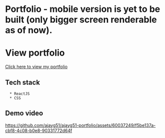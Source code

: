 #  Portfolio - mobile version is yet to be built (only bigger screen renderable as of now).


# View portfolio
<a href="https://ajayg51-portfolio.web.app/" target="portfolio" > Click here to view my portfolio</a>

## Tech stack
```
  * ReactJS
  * CSS
```

## Demo video

https://github.com/ajayg51/ajayg51-portfolio/assets/60037249/f5be137a-cbf8-4c08-b0e8-90331772d64f

